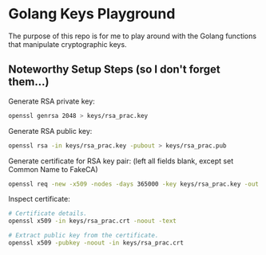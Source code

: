 # Golang Keys Playground

The purpose of this repo is for me to play around with the Golang functions that manipulate cryptographic keys.

## Noteworthy Setup Steps (so I don't forget them...)

Generate RSA private key:

``` bash
openssl genrsa 2048 > keys/rsa_prac.key
```

Generate RSA public key:

``` bash
openssl rsa -in keys/rsa_prac.key -pubout > keys/rsa_prac.pub
```

Generate certificate for RSA key pair:
(left all fields blank, except set Common Name to FakeCA)

``` bash
openssl req -new -x509 -nodes -days 365000 -key keys/rsa_prac.key -out keys/rsa_prac.crt
```

Inspect certificate:

``` bash
# Certificate details.
openssl x509 -in keys/rsa_prac.crt -noout -text

# Extract public key from the certificate.
openssl x509 -pubkey -noout -in keys/rsa_prac.crt
```

